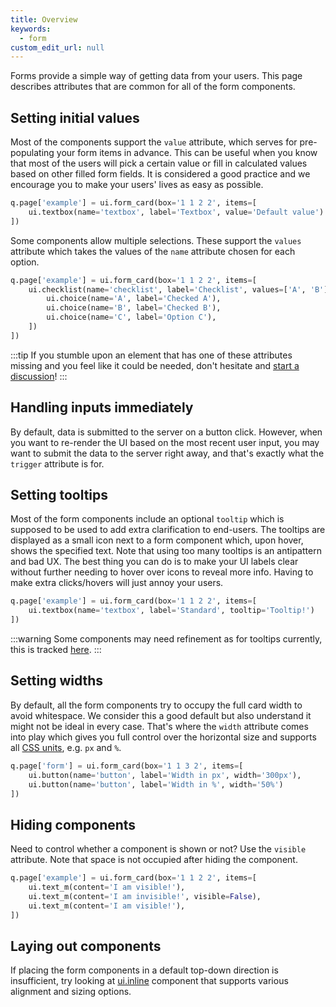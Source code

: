 ```yaml
---
title: Overview
keywords:
  - form
custom_edit_url: null
---
```


Forms provide a simple way of getting data from your users. This page describes attributes that are common for all of the form components.

## Setting initial values

Most of the components support the `value` attribute,
which serves for pre-populating your form items in advance. This can be useful when you know that most
of the users will pick a certain value or fill in calculated values based on other filled form fields.
It is considered a good practice and we encourage you to make your users' lives as easy as possible.

```py
q.page['example'] = ui.form_card(box='1 1 2 2', items=[
    ui.textbox(name='textbox', label='Textbox', value='Default value')
])
```

Some components allow multiple selections. These support the `values` attribute which takes the values of the
`name` attribute chosen for each option.

```py
q.page['example'] = ui.form_card(box='1 1 2 2', items=[
    ui.checklist(name='checklist', label='Checklist', values=['A', 'B'], choices=[
        ui.choice(name='A', label='Checked A'),
        ui.choice(name='B', label='Checked B'),
        ui.choice(name='C', label='Option C'),
    ])
])
```

:::tip
If you stumble upon an element that has one of these attributes missing and you feel like it could be needed,
don't hesitate and [start a discussion](https://github.com/h2oai/wave/discussions)!
:::

## Handling inputs immediately

By default, data is submitted to the server on a button click. However, when you want to re-render the UI
based on the most recent user input, you may want to submit the data to the server right away, and that's exactly what the `trigger` attribute
is for.

## Setting tooltips

Most of the form components include an optional `tooltip` which is supposed to be used to add extra clarification to end-users. The tooltips are
displayed as a small icon next to a form component which, upon hover, shows the specified text. Note that using too many tooltips is an antipattern and
bad UX. The best thing you can do is to make your UI labels clear without further needing to hover over icons to reveal more info. Having to make
extra clicks/hovers will just annoy your users.

```py
q.page['example'] = ui.form_card(box='1 1 2 2', items=[
    ui.textbox(name='textbox', label='Standard', tooltip='Tooltip!')
])
```

:::warning
Some components may need refinement as for tooltips currently, this is tracked [here](https://github.com/h2oai/wave/issues/326).
:::

## Setting widths

By default, all the form components try to occupy the full card width to avoid whitespace. We consider this a good default but also
understand it might not be ideal in every case. That's where the `width` attribute comes into play which gives you full control over the horizontal size
and supports all  [CSS units](https://developer.mozilla.org/en-US/docs/Learn/CSS/Building_blocks/Values_and_units), e.g. `px` and `%`.

```py
q.page['form'] = ui.form_card(box='1 1 3 2', items=[
    ui.button(name='button', label='Width in px', width='300px'),
    ui.button(name='button', label='Width in %', width='50%')
])
```

## Hiding components

Need to control whether a component is shown or not? Use the `visible` attribute. Note that space is not occupied after hiding the component.

```py
q.page['example'] = ui.form_card(box='1 1 2 2', items=[
    ui.text_m(content='I am visible!'),
    ui.text_m(content='I am invisible!', visible=False),
    ui.text_m(content='I am visible!'),
])
```

## Laying out components

If placing the form components in a default top-down direction is insufficient, try looking at [ui.inline](/docs/widgets/form/inline/) component that supports various alignment and sizing options.
